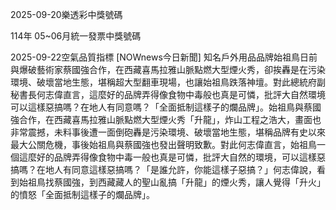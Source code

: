 
2025-09-20樂透彩中獎號碼

                                
114年 05~06月統一發票中獎號碼
                             
2025-09-22空氣品質指標
                              [NOWnews今日新聞] 知名戶外用品品牌始祖鳥日前與爆破藝術家蔡國強合作，在西藏喜馬拉雅山脈點燃大型煙火秀，卻挨轟是在污染環境、破壞當地生態，堪稱超大型翻車現場，也讓始祖鳥跌落神壇。對此總統府副秘書長何志偉直言，這麼好的品牌弄得像食物中毒般也真是可憐，批評大自然環境可以這樣惡搞嗎？在地人有同意嗎？「全面抵制這樣子的爛品牌」。始祖鳥與蔡國強合作，在西藏喜馬拉雅山脈點燃大型煙火秀「升龍」，炸山工程之浩大，畫面也非常震撼，未料事後遭一面倒砲轟是污染環境、破壞當地生態，堪稱品牌有史以來最大公關危機，事後始祖鳥與蔡國強也發出聲明致歉。對此何志偉直言，始祖鳥一個這麼好的品牌弄得像食物中毒一般也真是可憐，批評大自然的環境，可以這樣惡搞嗎？在地人有同意這樣惡搞嗎？「是誰允許，你能這樣子惡搞？」何志偉說，看到始祖鳥找蔡國強，到西藏藏人的聖山亂搞「升龍」的煙火秀，讓人覺得「升火」的憤怒「全面抵制這樣子的爛品牌」。